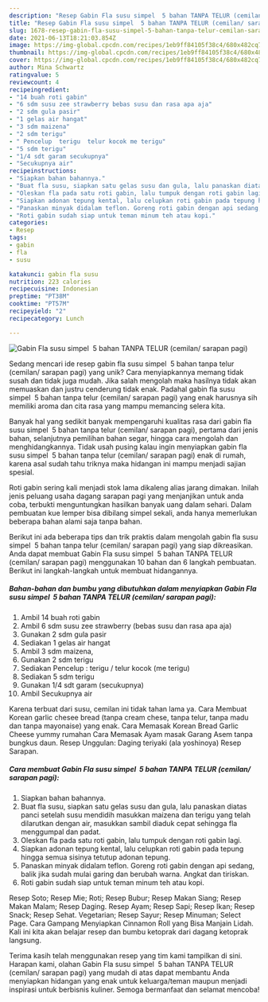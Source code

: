 ```yaml
---
description: "Resep Gabin Fla susu simpel  5 bahan TANPA TELUR (cemilan/ sarapan pagi) yang Bisa Manjain Lidah"
title: "Resep Gabin Fla susu simpel  5 bahan TANPA TELUR (cemilan/ sarapan pagi) yang Bisa Manjain Lidah"
slug: 1678-resep-gabin-fla-susu-simpel-5-bahan-tanpa-telur-cemilan-sarapan-pagi-yang-bisa-manjain-lidah
date: 2021-06-13T18:21:03.854Z
image: https://img-global.cpcdn.com/recipes/1eb9ff84105f38c4/680x482cq70/gabin-fla-susu-simpel-5-bahan-tanpa-telur-cemilan-sarapan-pagi-foto-resep-utama.jpg
thumbnail: https://img-global.cpcdn.com/recipes/1eb9ff84105f38c4/680x482cq70/gabin-fla-susu-simpel-5-bahan-tanpa-telur-cemilan-sarapan-pagi-foto-resep-utama.jpg
cover: https://img-global.cpcdn.com/recipes/1eb9ff84105f38c4/680x482cq70/gabin-fla-susu-simpel-5-bahan-tanpa-telur-cemilan-sarapan-pagi-foto-resep-utama.jpg
author: Mina Schwartz
ratingvalue: 5
reviewcount: 4
recipeingredient:
- "14 buah roti gabin"
- "6 sdm susu zee strawberry bebas susu dan rasa apa aja"
- "2 sdm gula pasir"
- "1 gelas air hangat"
- "3 sdm maizena"
- "2 sdm terigu"
- " Pencelup  terigu  telur kocok me terigu"
- "5 sdm terigu"
- "1/4 sdt garam secukupnya"
- "Secukupnya air"
recipeinstructions:
- "Siapkan bahan bahannya."
- "Buat fla susu, siapkan satu gelas susu dan gula, lalu panaskan diatas panci setelah susu mendidih masukkan maizena dan terigu yang telah dilarutkan dengan air, masukkan sambil diaduk cepat sehingga fla menggumpal dan padat."
- "Oleskan fla pada satu roti gabin, lalu tumpuk dengan roti gabin lagi."
- "Siapkan adonan tepung kental, lalu celupkan roti gabin pada tepung hingga semua sisinya tetutup adonan tepung."
- "Panaskan minyak didalam teflon. Goreng roti gabin dengan api sedang, balik jika sudah mulai garing dan berubah warna. Angkat dan tiriskan."
- "Roti gabin sudah siap untuk teman minum teh atau kopi."
categories:
- Resep
tags:
- gabin
- fla
- susu

katakunci: gabin fla susu 
nutrition: 223 calories
recipecuisine: Indonesian
preptime: "PT38M"
cooktime: "PT57M"
recipeyield: "2"
recipecategory: Lunch

---
```



![Gabin Fla susu simpel  5 bahan TANPA TELUR (cemilan/ sarapan pagi)](https://img-global.cpcdn.com/recipes/1eb9ff84105f38c4/680x482cq70/gabin-fla-susu-simpel-5-bahan-tanpa-telur-cemilan-sarapan-pagi-foto-resep-utama.jpg)

Sedang mencari ide resep gabin fla susu simpel  5 bahan tanpa telur (cemilan/ sarapan pagi) yang unik? Cara menyiapkannya memang tidak susah dan tidak juga mudah. Jika salah mengolah maka hasilnya tidak akan memuaskan dan justru cenderung tidak enak. Padahal gabin fla susu simpel  5 bahan tanpa telur (cemilan/ sarapan pagi) yang enak harusnya sih memiliki aroma dan cita rasa yang mampu memancing selera kita.

Banyak hal yang sedikit banyak mempengaruhi kualitas rasa dari gabin fla susu simpel  5 bahan tanpa telur (cemilan/ sarapan pagi), pertama dari jenis bahan, selanjutnya pemilihan bahan segar, hingga cara mengolah dan menghidangkannya. Tidak usah pusing kalau ingin menyiapkan gabin fla susu simpel  5 bahan tanpa telur (cemilan/ sarapan pagi) enak di rumah, karena asal sudah tahu triknya maka hidangan ini mampu menjadi sajian spesial.

Roti gabin sering kali menjadi stok lama dikaleng alias jarang dimakan. Inilah jenis peluang usaha dagang sarapan pagi yang menjanjikan untuk anda coba, terbukti menguntungkan hasilkan banyak uang dalam sehari. Dalam pembuatan kue lemper bisa dibilang simpel sekali, anda hanya memerlukan beberapa bahan alami saja tanpa bahan.


Berikut ini ada beberapa tips dan trik praktis dalam mengolah gabin fla susu simpel  5 bahan tanpa telur (cemilan/ sarapan pagi) yang siap dikreasikan. Anda dapat membuat Gabin Fla susu simpel  5 bahan TANPA TELUR (cemilan/ sarapan pagi) menggunakan 10 bahan dan 6 langkah pembuatan. Berikut ini langkah-langkah untuk membuat hidangannya.

<!--inarticleads1-->

##### Bahan-bahan dan bumbu yang dibutuhkan dalam menyiapkan Gabin Fla susu simpel  5 bahan TANPA TELUR (cemilan/ sarapan pagi):

1. Ambil 14 buah roti gabin
1. Ambil 6 sdm susu zee strawberry (bebas susu dan rasa apa aja)
1. Gunakan 2 sdm gula pasir
1. Sediakan 1 gelas air hangat
1. Ambil 3 sdm maizena,
1. Gunakan 2 sdm terigu
1. Sediakan  Pencelup : terigu / telur kocok (me terigu)
1. Sediakan 5 sdm terigu
1. Gunakan 1/4 sdt garam (secukupnya)
1. Ambil Secukupnya air


Karena terbuat dari susu, cemilan ini tidak tahan lama ya. Cara Membuat Korean garlic chesee bread (tanpa cream chese, tanpa telur, tanpa madu dan tanpa mayonaise) yang enak. Cara Memasak Korean Bread Garlic Cheese yummy rumahan Cara Memasak Ayam masak Garang Asem tanpa bungkus daun. Resep Unggulan: Daging teriyaki (ala yoshinoya) Resep Sarapan. 

<!--inarticleads2-->

##### Cara membuat Gabin Fla susu simpel  5 bahan TANPA TELUR (cemilan/ sarapan pagi):

1. Siapkan bahan bahannya.
1. Buat fla susu, siapkan satu gelas susu dan gula, lalu panaskan diatas panci setelah susu mendidih masukkan maizena dan terigu yang telah dilarutkan dengan air, masukkan sambil diaduk cepat sehingga fla menggumpal dan padat.
1. Oleskan fla pada satu roti gabin, lalu tumpuk dengan roti gabin lagi.
1. Siapkan adonan tepung kental, lalu celupkan roti gabin pada tepung hingga semua sisinya tetutup adonan tepung.
1. Panaskan minyak didalam teflon. Goreng roti gabin dengan api sedang, balik jika sudah mulai garing dan berubah warna. Angkat dan tiriskan.
1. Roti gabin sudah siap untuk teman minum teh atau kopi.


Resep Soto; Resep Mie; Roti; Resep Bubur; Resep Makan Siang; Resep Makan Malam; Resep Daging. Resep Ayam; Resep Sapi; Resep Ikan; Resep Snack; Resep Sehat. Vegetarian; Resep Sayur; Resep Minuman; Select Page. Cara Gampang Menyiapkan Cinnamon Roll yang Bisa Manjain Lidah. Kali ini kita akan belajar resep dan bumbu ketoprak dari dagang ketoprak langsung. 

Terima kasih telah menggunakan resep yang tim kami tampilkan di sini. Harapan kami, olahan Gabin Fla susu simpel  5 bahan TANPA TELUR (cemilan/ sarapan pagi) yang mudah di atas dapat membantu Anda menyiapkan hidangan yang enak untuk keluarga/teman maupun menjadi inspirasi untuk berbisnis kuliner. Semoga bermanfaat dan selamat mencoba!
